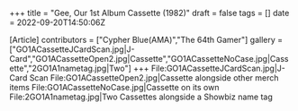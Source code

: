 +++
title = "Gee, Our 1st Album Cassette (1982)"
draft = false
tags = []
date = 2022-09-20T14:50:06Z

[Article]
contributors = ["Cypher Blue(AMA)","The 64th Gamer"]
gallery = ["GO1ACassetteJCardScan.jpg|J-Card","GO1ACassetteOpen2.jpg|Cassette","GO1ACassetteNoCase.jpg|Cassette","2GO1A1nametag.jpg|Two"]
+++
<gallery>
File:GO1ACassetteJCardScan.jpg|J-Card Scan
File:GO1ACassetteOpen2.jpg|Cassette alongside other merch items
File:GO1ACassetteNoCase.jpg|Cassette on its own
File:2GO1A1nametag.jpg|Two Cassettes alongside a Showbiz name tag
</gallery>